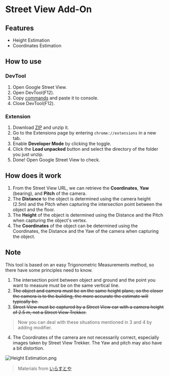 # Street View Add-On
## Features
* Height Estimation
* Coordinates Estimation
## How to use
### DevTool
1. Open Google Street View.
2. Open DevTool(F12).
3. Copy [commands](https://github.com/LonghiTW/StreetViewAddOn/blob/main/commands.js) and paste it to console.
4. Close DevTool(F12).
### Extension
1. Download [ZIP](https://github.com/LonghiTW/StreetViewAddOn/releases) and unzip it.
2. Go to the Extensions page by entering `chrome://extensions` in a new tab.
3. Enable **Developer Mode** by clicking the toggle.
4. Click the **Load unpacked** button and select the directory of the folder you just unzip.
5. Done! Open Google Street View to check.
## How does it work
1. From the Street View URL, we can retrieve the **Coordinates**, **Yaw** (bearing), and **Pitch** of the camera.
2. The **Distance** to the object is determined using the camera height (2.5m) and the Pitch when capturing the intersection point between the object and the floor.
3. The **Height** of the object is determined using the Distance and the Pitch when capturing the object's vertex.
4. The **Coordinates** of the object can be determined using the Coordinates, the Distance and the Yaw of the camera when capturing the object.
## Note
This tool is based on an easy Trigonometric Measurements method, so there have some principles need to know.
1. The intersection point between object and ground and the point you want to measure must be on the same vertical line.
2. ~~The object and camera must be on the same height plane, so the closer the camera is to the building, the more accurate the estimate will typically be.~~
3. ~~Street View must be captured by a Street View car with a camera height of 2.5 m, not a Street View Trekker.~~
> Now you can deal with these situations mentioned in 3 and 4 by adding modifier.
4. The Coordinates of the camera are not necessarily correct, especially images taken by Street View Trekker. The Yaw and pitch may also have a bit distortion.

![Height Estimation.png](https://github.com/LonghiTW/HeightEstimationForGMaps/blob/main/Height%20Estimation.png)
> Materials from [いらすとや](https://www.irasutoya.com/)
